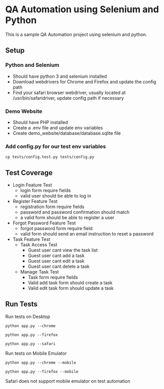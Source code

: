# QA Automation using Selenium and Python

This is a sample QA Automation project using selenium and python. 

## Setup

### Python and Selenium

- Should have python 3 and selenium installed
- Download webdrivers for Chrome and Firefox and update the config path
- Find your safari browser webdriver, usually located at /usr/bin/safaridriver, update config path if necessary

### Demo Website

- Should have PHP installed
- Create a .env file and update env variables
- Create demo_website/database/database.sqlite file 

### Add config.py for our test env variables

```
cp tests/config.test.py tests/config.py
```

## Test Coverage

- Login Feature Test
    - login form require fields
    - valid user should be able to log in
- Register Feature Test
    - registration form require fields
    - password and password confirmation should match
    - a valid form should be able to register a user
- Forgot Password Feature Test
    - forgot password form require field
    - valid form should send an email instruction to reset a password
- Task Feature Test
    - Task Access Test
        - Guest user cant view the task list
        - Guest user cant add a task
        - Guest user cant edit a task
        - Guest user cant delete a task
    - Manage Task Test
        - Task form require fields
        - Valid add task form should create a task
        - Valid edit task form should update a task

## Run Tests

Run tests on Desktop

```
python app.py --chrome
```

```
python app.py --firefox
```

```
python app.py --safari
```

Run tests on Mobile Emulator

```
python app.py --chrome --mobile
```

```
python app.py --firefox --mobile
```

Safari does not support mobile emulator on test automation
